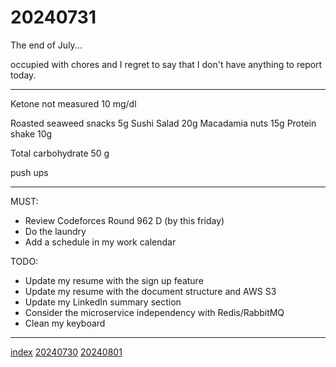 <head><meta name="viewport" content="width=device-width, initial-scale=1.0, user-scalable=yes" /><meta charset="UTF-8"></head>

# 20240731

The end of July...

occupied with chores and I regret to say that I don\'t have anything to report today.

---

Ketone not measured 10 mg/dl

Roasted seaweed snacks 5g
Sushi Salad 20g
Macadamia nuts 15g
Protein shake 10g

Total carbohydrate 50 g

push ups

---

MUST:

- Review Codeforces Round 962 D (by this friday)
- Do the laundry
- Add a schedule in my work calendar

TODO:

- Update my resume with the sign up feature
- Update my resume with the document structure and AWS S3
- Update my LinkedIn summary section
- Consider the microservice independency with Redis/RabbitMQ
- Clean my keyboard

---

[index](../../index.html)
[20240730](20240730.html)
[20240801](../08/20240801.html)
